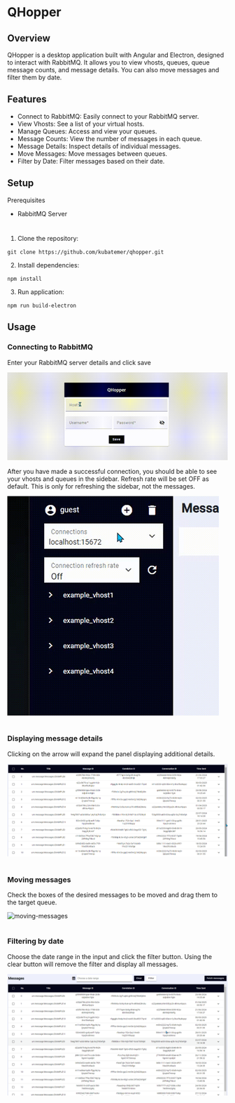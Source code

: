 # QHopper

## Overview
QHopper is a desktop application built with Angular and Electron, designed to interact with RabbitMQ. It allows you to view vhosts, queues, queue message counts, and message details. You can also move messages and filter them by date.

## Features
- Connect to RabbitMQ: Easily connect to your RabbitMQ server.
- View Vhosts: See a list of your virtual hosts.
- Manage Queues: Access and view your queues.
- Message Counts: View the number of messages in each queue.
- Message Details: Inspect details of individual messages.
- Move Messages: Move messages between queues.
- Filter by Date: Filter messages based on their date.

## Setup
Prerequisites
- RabbitMQ Server
#
1. Clone the repository:
```
git clone https://github.com/kubatemer/qhopper.git
```

2. Install dependencies:
```
npm install
```
3. Run application:
```
npm run build-electron
```
## Usage
### Connecting to RabbitMQ
Enter your RabbitMQ server details and click save

![login](docs/login.gif)

After you have made a successful connection, you should be able to see your vhosts and queues in the sidebar. Refresh rate will be set OFF as default. This is only for refreshing the sidebar, not the messages.

![sidebar](docs/sidebar.gif)
#

### Displaying message details
Clicking on the arrow will expand the panel displaying additional details.

![message-details](docs/message-details.gif)
#

### Moving messages
Check the boxes of the desired messages to be moved and drag them to the target queue.

![moving-messages](docs/move-messages.gif)
#

### Filtering by date
Choose the date range in the input and click the filter button. Using the clear button will remove the filter and display all messages.

![date-filter](docs/date-filter.gif)
#
